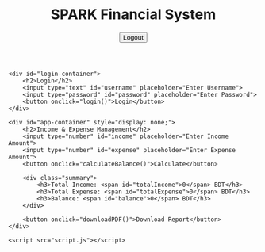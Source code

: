 <!DOCTYPE html>
<html lang="en">
<head>
    <meta charset="UTF-8">
    <meta name="viewport" content="width=device-width, initial-scale=1.0">
    <title>SPARK Financial System</title>
    <link rel="stylesheet" href="styles.css">
</head>
<body>
    <header>
        <h1>SPARK Financial System</h1>
        <button onclick="logout()">Logout</button>
    </header>

    <div id="login-container">
        <h2>Login</h2>
        <input type="text" id="username" placeholder="Enter Username">
        <input type="password" id="password" placeholder="Enter Password">
        <button onclick="login()">Login</button>
    </div>

    <div id="app-container" style="display: none;">
        <h2>Income & Expense Management</h2>
        <input type="number" id="income" placeholder="Enter Income Amount">
        <input type="number" id="expense" placeholder="Enter Expense Amount">
        <button onclick="calculateBalance()">Calculate</button>

        <div class="summary">
            <h3>Total Income: <span id="totalIncome">0</span> BDT</h3>
            <h3>Total Expense: <span id="totalExpense">0</span> BDT</h3>
            <h3>Balance: <span id="balance">0</span> BDT</h3>
        </div>

        <button onclick="downloadPDF()">Download Report</button>
    </div>

    <script src="script.js"></script>
</body>
</html>
